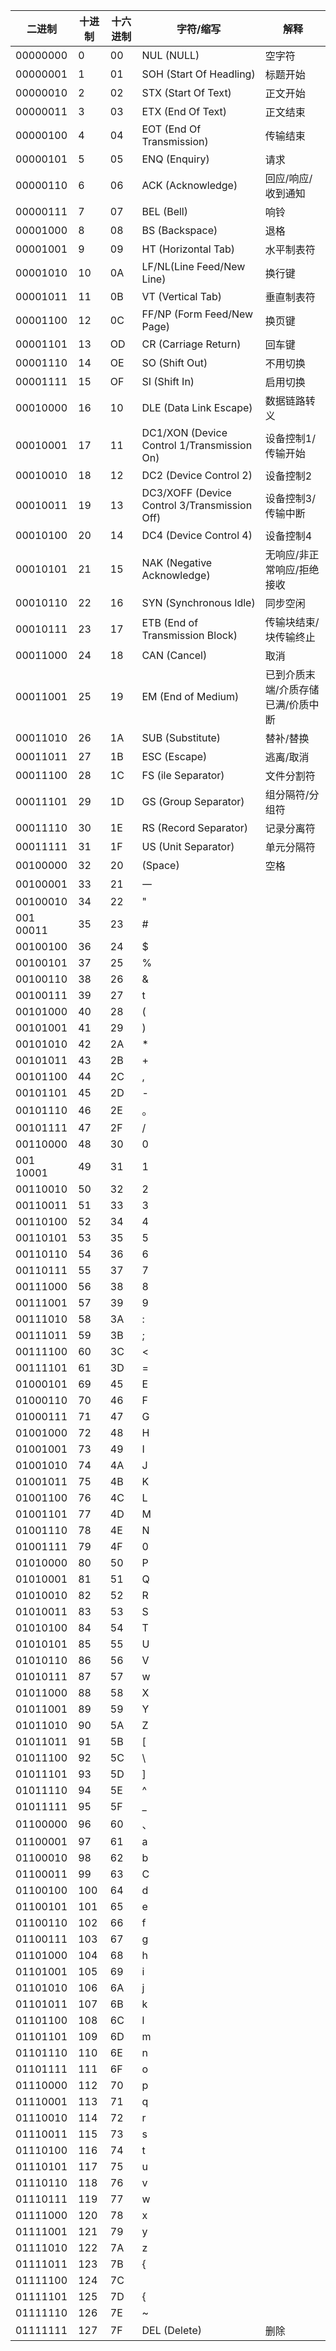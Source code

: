| **二进制**   | **十进制** | **十六进制** | **字符/缩写**                                    | **解释**             |
|-----------|---------|----------|----------------------------------------------|--------------------|
| 00000000  | 0       | 00       | NUL (NULL)                                   | 空字符                |
| 00000001  | 1       | 01       | SOH (Start Of Headling)                      | 标题开始               |
| 00000010  | 2       | 02       | STX (Start Of Text)                          | 正文开始               |
| 00000011  | 3       | 03       | ETX (End Of Text)                            | 正文结束               |
| 00000100  | 4       | 04       | EOT (End Of Transmission)                    | 传输结束               |
| 00000101  | 5       | 05       | ENQ (Enquiry)                                | 请求                 |
| 00000110  | 6       | 06       | ACK (Acknowledge)                            | 回应/响应/收到通知         |
| 00000111  | 7       | 07       | BEL (Bell)                                   | 响铃                 |
| 00001000  | 8       | 08       | BS (Backspace)                               | 退格                 |
| 00001001  | 9       | 09       | HT (Horizontal Tab)                          | 水平制表符              |
| 00001010  | 10      | 0A       | LF/NL(Line Feed/New Line)                    | 换行键                |
| 00001011  | 11      | 0B       | VT (Vertical Tab)                            | 垂直制表符              |
| 00001100  | 12      | 0C       | FF/NP (Form Feed/New Page)                   | 换页键                |
| 00001101  | 13      | OD       | CR (Carriage Return)                         | 回车键                |
| 00001110  | 14      | OE       | SO (Shift Out)                               | 不用切换               |
| 00001111  | 15      | OF       | SI (Shift In)                                | 启用切换               |
| 00010000  | 16      | 10       | DLE (Data Link Escape)                       | 数据链路转义             |
| 00010001  | 17      | 11       | DC1/XON (Device Control 1/Transmission On)   | 设备控制1/传输开始         |
| 00010010  | 18      | 12       | DC2 (Device Control 2)                       | 设备控制2              |
| 00010011  | 19      | 13       | DC3/XOFF (Device Control 3/Transmission Off) | 设备控制3/传输中断         |
| 00010100  | 20      | 14       | DC4 (Device Control 4)                       | 设备控制4              |
| 00010101  | 21      | 15       | NAK (Negative Acknowledge)                   | 无响应/非正常响应/拒绝接收     |
| 00010110  | 22      | 16       | SYN (Synchronous Idle)                       | 同步空闲               |
| 00010111  | 23      | 17       | ETB (End of Transmission Block)              | 传输块结束/块传输终止        |
| 00011000  | 24      | 18       | CAN (Cancel)                                 | 取消                 |
| 00011001  | 25      | 19       | EM (End of Medium)                           | 已到介质末端/介质存储已满/价质中断 |
| 00011010  | 26      | 1A       | SUB (Substitute)                             | 替补/替换              |
| 00011011  | 27      | 1B       | ESC (Escape)                                 | 逃离/取消              |
| 00011100  | 28      | 1C       | FS (ile Separator)                           | 文件分割符              |
| 00011101  | 29      | 1D       | GS (Group Separator)                         | 组分隔符/分组符           |
| 00011110  | 30      | 1E       | RS (Record Separator)                        | 记录分离符              |
| 00011111  | 31      | 1F       | US (Unit Separator)                          | 单元分隔符              |
| 00100000  | 32      | 20       | (Space)                                      | 空格                 |
| 00100001  | 33      | 21       | 一                                            |                    |
| 00100010  | 34      | 22       | "                                            |                    |
| 001 00011 | 35      | 23       | #                                            |                    |
| 00100100  | 36      | 24       | $                                            |                    |
| 00100101  | 37      | 25       | %                                            |                    |
| 00100110  | 38      | 26       | &                                            |                    |
| 00100111  | 39      | 27       | t                                            |                    |
| 00101000  | 40      | 28       | (                                            |                    |
| 00101001  | 41      | 29       | )                                            |                    |
| 00101010  | 42      | 2A       | *                                            |                    |
| 00101011  | 43      | 2B       | +                                            |                    |
| 00101100  | 44      | 2C       | ,                                            |                    |
| 00101101  | 45      | 2D       | -                                            |                    |
| 00101110  | 46      | 2E       | 。                                            |                    |
| 00101111  | 47      | 2F       | /                                            |                    |
| 00110000  | 48      | 30       | 0                                            |                    |
| 001 10001 | 49      | 31       | 1                                            |                    |
| 00110010  | 50      | 32       | 2                                            |                    |
| 00110011  | 51      | 33       | 3                                            |                    |
| 00110100  | 52      | 34       | 4                                            |                    |
| 00110101  | 53      | 35       | 5                                            |                    |
| 00110110  | 54      | 36       | 6                                            |                    |
| 00110111  | 55      | 37       | 7                                            |                    |
| 00111000  | 56      | 38       | 8                                            |                    |
| 00111001  | 57      | 39       | 9                                            |                    |
| 00111010  | 58      | 3A       | :                                            |                    |
| 00111011  | 59      | 3B       | ;                                            |
| 00111100  | 60      | 3C       | <                                            |                    |
| 00111101  | 61      | 3D       | =                                            |
| 01000101  | 69      | 45       | E                                            |                    |
| 01000110  | 70      | 46       | F                                            |                    |
| 01000111  | 71      | 47       | G                                            |                    |
| 01001000  | 72      | 48       | H                                            |                    |
| 01001001  | 73      | 49       | I                                            |                    |
| 01001010  | 74      | 4A       | J                                            |                    |
| 01001011  | 75      | 4B       | K                                            |                    |
| 01001100  | 76      | 4C       | L                                            |                    |
| 01001101  | 77      | 4D       | M                                            |                    |
| 01001110  | 78      | 4E       | N                                            |                    |
| 01001111  | 79      | 4F       | 0                                            |                    |
| 01010000  | 80      | 50       | P                                            |                    |
| 01010001  | 81      | 51       | Q                                            |                    |
| 01010010  | 82      | 52       | R                                            |                    |
| 01010011  | 83      | 53       | S                                            |                    |
| 01010100  | 84      | 54       | T                                            |                    |
| 01010101  | 85      | 55       | U                                            |                    |
| 01010110  | 86      | 56       | V                                            |                    |
| 01010111  | 87      | 57       | w                                            |                    |
| 01011000  | 88      | 58       | X                                            |                    |
| 01011001  | 89      | 59       | Y                                            |                    |
| 01011010  | 90      | 5A       | Z                                            |                    |
| 01011011  | 91      | 5B       | \[                                            |                    |
| 01011100  | 92      | 5C       | \                                            |                    |
| 01011101  | 93      | 5D       | \]                                            |                    |
| 01011110  | 94      | 5E       | ^                                            |                    |
| 01011111  | 95      | 5F       | _                                            |                    |
| 01100000  | 96      | 60       | 、                                            |                    |
| 01100001  | 97      | 61       | a                                            |                    |
| 01100010  | 98      | 62       | b                                            |                    |
| 01100011  | 99      | 63       | C                                            |                    |
| 01100100  | 100     | 64       | d                                            |
| 01100101  | 101     | 65       | e                                            |                    |
| 01100110  | 102     | 66       | f                                            |                    |
| 01100111  | 103     | 67       | g                                            |                    |
| 01101000  | 104     | 68       | h                                            |                    |
| 01101001  | 105     | 69       | i                                            |                    |
| 01101010  | 106     | 6A       | j                                            |                    |
| 01101011  | 107     | 6B       | k                                            |                    |
| 01101100  | 108     | 6C       | l                                            |                    |
| 01101101  | 109     | 6D       | m                                            |                    |
| 01101110  | 110     | 6E       | n                                            |                    |
| 01101111  | 111     | 6F       | o                                            |                    |
| 01110000  | 112     | 70       | p                                            |                    |
| 01110001  | 113     | 71       | q                                            |                    |
| 01110010  | 114     | 72       | r                                            |                    |
| 01110011  | 115     | 73       | s                                            |                    |
| 01110100  | 116     | 74       | t                                            |                    |
| 01110101  | 117     | 75       | u                                            |                    |
| 01110110  | 118     | 76       | v                                            |                    |
| 01110111  | 119     | 77       | w                                            |                    |
| 01111000  | 120     | 78       | x                                            |                    |
| 01111001  | 121     | 79       | y                                            |                    |
| 01111010  | 122     | 7A       | z                                            |                    |
| 01111011  | 123     | 7B       | {                                            |                    |
| 01111100  | 124     | 7C       | |                                            |                    |
| 01111101  | 125     | 7D       | {                                            |                    |
| 01111110  | 126     | 7E       | ~                                            |                    |
| 01111111  | 127     | 7F       | DEL (Delete)                                 | 删除                 |
